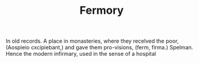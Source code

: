 ---
title: Fermory
letter: F
permalink: "/definitions/bld-fermory.html"
body: In old records. A place in monasteries, where they recelved the poor, (Aospieio
  cxcipiebant,) and gave them pro-visions, (ferm, firma.) Spelman. Hence the modern
  infirmary, used in the sense of a hospital
published_at: '2018-07-07'
source: Black's Law Dictionary 2nd Ed (1910)
layout: post
---